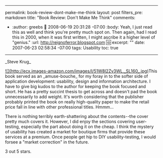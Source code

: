 ----- 
permalink: book-review-dont-make-me-think
layout: post
filters_pre: markdown
title: "Book Review: Don't Make Me Think"
comments: 
- :author: greebs
  :date: 2008-06-19 20:31:28 -07:00
  :body: Yeah, I just read this as well and think you're pretty much spot on. Then again, had I read this in 2000, when it was first written, I might ascribe it a higher level of "genius."
  :url: http://reignoferror.blogspot.com
  :id: 
excerpt: ""
date: 2007-06-23 02:58:34 -07:00
tags: Usability
toc: true
-----
<p>_Steve Krug_

<p><a href="http://www.amazon.com/Dont-Make-Me-Think-Usability/dp/0321344758%3FSubscriptionId%3D0PZ7TM66EXQCXFVTMTR2%26tag%3Dhttplivollmne-20%26linkCode%3Dxm2%26camp%3D2025%26creative%3D165953%26creativeASIN%3D0321344758">![](http://ecx.images-amazon.com/images/I/51W8l2Zy3WL._SL160_.jpg)</a>This book served as an _amuse-bouche_ for my foray in to the softer side of application development: usability, design and information architecture. I have to give big kudos to the author for keeping the book focused and short. He has a pretty succint thesis to get across and doesn't pad the book unnecessarily to add weight. It's worth considering that the publisher probably printed the book on really high-quality paper to make the retail price fall in line with other professional titles. Hmmm...

<p>There is nothing terribly earth-shattering about the contents--the cover pretty much covers it. However, I did enjoy the sections covering user-testing, especially the part about doing it on the cheap. I think the mystery of usability has created a market for boutique firms that provide these services at a premium. Once people get hip to DIY usability-testing, I would forsee a "market correction" in the future.

<p>3 out 5 stars.

